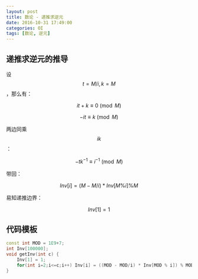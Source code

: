 ```yaml
---
layout: post
title: 数论 - 递推求逆元
date: 2016-10-31 17:49:00
categories: OI
tags: [数论, 逆元]
---
```


## 递推求逆元的推导

设 $$ t = M / i, k = M % i $$ ，那么有：

$$ it + k \equiv 0 \pmod M $$

$$ -it \equiv k \pmod M $$

两边同乘 $$ ik $$：

$$ -tk^{-1} \equiv i^{-1} \pmod M $$

带回：

$$ Inv[i] = (M - M/i) * Inv[M \% i] \% M $$

易知递推边界：

$$ Inv[1] = 1 $$


## 代码模板

```cpp
const int MOD = 1E9+7;
int Inv[100000];
void getInv(int c) {
    Inv[1] = 1;
    for(int i=2;i<=c;i++) Inv[i] = ((MOD - MOD/i) * Inv[MOD % i]) % MOD;
}
```

